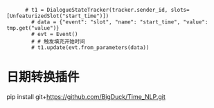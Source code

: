           # t1 = DialogueStateTracker(tracker.sender_id, slots=[UnfeaturizedSlot("start_time")])
            # data = {"event": "slot", "name": "start_time", "value": tmp.get("value")}
            # evt = Event()
            # # 触发填充开始时间
            # t1.update(evt.from_parameters(data))
            
# 日期转换插件
pip install git+https://github.com/BigDuck/Time_NLP.git